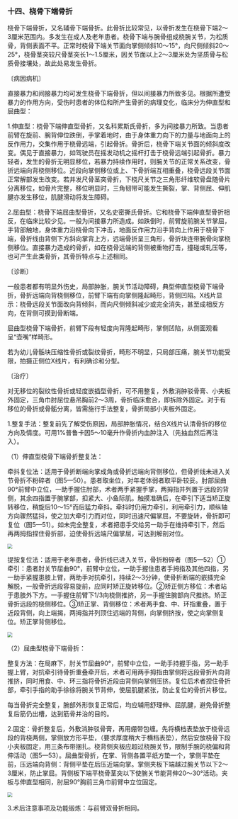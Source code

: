 ### 十四、桡骨下端骨折

桡骨下端骨折，又名辅骨下端骨折。此骨折比较常见，以骨折发生在桡骨下端2〜3厘米范围内。多发生在成人及老年患者。桡骨下端与腕骨组成桡腕关节，为松质骨，背侧表面不平。正常时桡骨下端关节面向掌侧倾斜10〜15°，向尺侧倾斜20〜25°，桡骨茎突较尺骨茎突长1〜1.5厘米，因关节面以上2〜3厘米处为坚质骨与松质骨接壤处，故此处易发生骨折。

〔病因病机〕

直接暴力和间接暴力均可发生桡骨下端骨折，但以间接暴力所致多见。根据所遭受暴力的作用方向，受伤时患者的体位和所产生骨折的病理变化，临床分为伸直型和屈曲型：

1.伸直型：桡骨下端伸直型骨折，又名科累斯氏骨折，多为间接暴力所致。当患者前臂在旋前、腕背伸位跌倒，手掌着地时，由于身体重力向下的力量与地面向上的反作用力，交集作用于桡骨远端，引起骨折。骨折后，桡骨下端关节面的倾斜度改变。偶见于直接暴力，如驾驶员在摇发动机之摇杆打击于桡骨远端引起骨折。暴力轻者，发生的骨折无明显移位，若暴力持续作用时，则腕关节的正常关系改变，骨折远端向背桡侧移位。近段向掌侧移位或上、下骨折端互相重叠，桡骨远段关节面正常解部发生改变。若并发尺骨茎突骨折，下桡尺关节之三角形纤维软骨盘随骨片分离移位，如骨片完整，移位明显时，三角韧带可能发生撕裂，掌、背侧屈、伸肌腱亦发生移位，肌腱滑动将发生障碍。

2.屈曲型：桡骨下端屈曲型骨折，又名史密撕氏骨折。它和桡骨下端伸直型骨折相反，在临床比较少见。一般为间接暴力所造成。如跌倒时，前臂旋前腕关节掌屈，手背部触地，身体重力沿桡骨向下冲击，地面反作用力沿手背向上作用于桡骨下端，骨折线由背侧下方斜向掌背上方，远端骨折呈三角形，骨折块连带腕骨向掌桡侧移位。直接暴力造成的骨折，如在桡骨远端的背侧被重物打击，撞碰或轧压等，也可产生此类骨折，其骨折特点与上述相同。

〔诊断〕

一般患者都有明显外伤史，局部肿胀，腕关节活动障碍，典型伸直型桡骨下端骨折，骨折远端向背桡侧移位，前臂下端有向掌侧隆起畸形，背侧凹陷。X线片显示：桡骨远段关节面改向背倾斜，而向尺侧倾斜减少或完全消失，甚至成相反方向，在背侧可摸到骨断端。

屈曲型桡骨下端骨折，前臂下段有轻度向背隆起畸形，掌侧凹陷，从侧面观看呈“壶嘴”样畸形。

若为幼儿骨骺块压缩性骨折或裂纹骨折，畸形不明显，只局部压痛，腕关节功能受限，拍摄正侧位X线片，有利确诊和分型。

〔治疗〕

对无移位的裂纹性骨折或轻度嵌插型骨折，可不用整复，外敷消肿驳骨膏、小夹板外固定，三角巾肘屈位悬吊胸前2〜3周，骨折临床愈合，即拆除外固定。对于有移位的骨折或骨骺分离，皆需施行手法整复，骨折局部小夹板外固定。

1.整复手法：整复前先了解受伤原因，局部肿胀情况，结合X线片认清骨折的移位方向及情度。可用1%普鲁卡因5〜10毫升作骨折内血肿注入（先抽血然后再注入）。

（1）伸直型桡骨下端骨折整复法：

牵抖复位法：适用于骨折断端向掌成角或骨折远端向背侧移位，但骨折线未进入关节骨折不粉碎者（图5—50）。患者取坐位，对年老体弱者取平卧较妥。肘部屈曲90°前臂中立位，一助手握住肘部，术者两手紧握手掌，两拇指并列置于远段的背侧，其余四指置于腕掌部，扣紧大、小鱼际肌。触摸准确后，在牵引下适当矫正旋转移位，稍旋后10〜15°而后猛力牵抖。牵抖时仍用力牵引，利用牵引力，顺纵轴方向骤然猛抖，使之加大牵引力而对位，同时迅速尺偏掌屈，不要旋转，骨折即可复位（图5—51）。如未完全整复，术者把患手交给另一助手在维持牵引下，然后再两拇指捏住骨折部，迫使骨折远端尺偏掌屈，可达到解剖对位。

<img src="./img/5-50、5-51.jpg" style="zoom:70%;" />

提按复位法：适用于老年患者，骨折线已进入关节，骨折粉碎者（图5—52）①牵引：患者肘关节屈曲90°，前臂中立位，一助手握住患者手拇指及其他四指，另一助手紧握患肢上臂，两助手对抗牵引，持续2〜3分钟，使骨折断端的嵌插完全解脱，一般骨折远段容易旋前，应同时矫正旋转移位。②矫正侧方移位：术者站于患肢外下方。一手握住前臂下1/3向桡侧推挤，另一手握住腕部向尺推挤。矫正骨折远段的桡侧移位。③矫正掌、背侧移位：术者两手食、中、环指重叠，置于近段背侧，向上端揭，两拇指并列顶住远端的背侧，向掌侧挤按，使之向掌侧复位。矫正掌背侧移位。

<img src="./img/5-52.jpg" style="zoom:70%;" />

（2）屈曲型桡骨下端骨折：

整复方法：在局麻下，肘关节屈曲90°，前臂中立位，一助手持握手指，另一助手握上臂，对抗牵引待骨折重叠牵开后，术者可用两手拇指由掌侧将远段骨折片向背推挤，同时用食、中、环三指将骨折近段由背侧向掌侧压挤。复位后术者捏住骨折部，牵引手指的助手徐徐将腕关节背伸，使屈肌腱紧张，防止复位的骨折片移位。

每当骨折完全整复，腕部外形恢复正常后，均应辅用舒理伸、屈肌腱，避免骨折整复后筋仍出槽，达到筋骨并治的目的。

2.固定：骨折整复后，外敷消肿驳骨膏，再用绷带包缠。先将横档表垫放于桡骨远段的背桡两侧，掌侧放方形平垫，（要求厚度稍大于横档表垫），然后安放桡骨下段小夹板固定，用三条布带捆扎。桡背侧夹板应超过桡腕关节，限制手腕的桡偏和背伸活动（图5—53）。屈曲型骨折，在掌、背侧各置平纸方垫一个，掌侧平垫在前，压远端向背侧：背侧平垫在后压近端向掌。掌侧夹板下端越过腕关节以下2〜3厘米，防止掌屈。背侧板下端平桡骨茎突以下使腕关节能背伸20〜30°活动。夹板与伸直型相同，肘屈90°胸前三角巾前臂中立位固定。

<img src="./img/5-53.jpg" style="zoom:70%;" />

3.术后注意事项及功能锻炼：与前臂双骨折相同。
